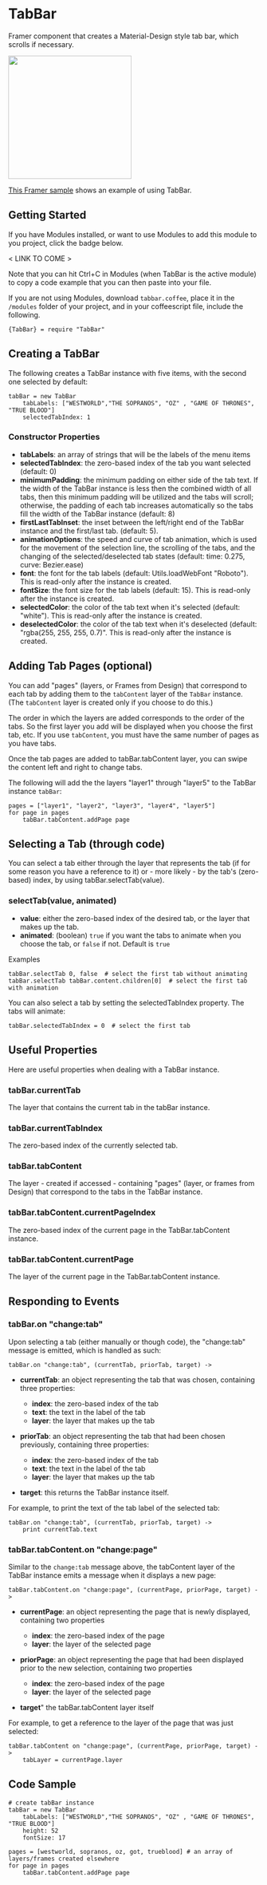 # TabBar
Framer component that creates a Material-Design style tab bar, which scrolls if necessary.

<img src="/readme_images/tabbar_example.gif" width="247">

[This Framer sample](https://framer.cloud/fHheM) shows an example of using TabBar.
## Getting Started

If you have Modules installed, or want to use Modules to add this module to you project, click the badge below.

< LINK TO COME >

Note that you can hit Ctrl+C in Modules (when TabBar is the active module) to copy a code example that you can then paste into your file. 

If you are not using Modules, download `tabbar.coffee`, place it in the `/modules` folder of your project, and in your coffeescript file, include the following.

`{TabBar} = require "TabBar"`

## Creating a TabBar
The following creates a TabBar instance with five items, with the second one selected by default:
```
tabBar = new TabBar
	tabLabels: ["WESTWORLD","THE SOPRANOS", "OZ" , "GAME OF THRONES", "TRUE BLOOD"]
	selectedTabIndex: 1 
```
### Constructor Properties
* **tabLabels**: an array of strings that will be the labels of the menu items
* **selectedTabIndex**: the zero-based index of the tab you want selected (default: 0)
* **minimumPadding**: the minimum padding on either side of the tab text. If the width of the TabBar instance is less then the combined width of all tabs, then this minimum padding will be utilized and the tabs will scroll; otherwise, the padding of each tab increases automatically so the tabs fill the width of the TabBar instance (default: 8)
* **firstLastTabInset**: the inset between the left/right end of the TabBar instance and the first/last tab. (default: 5).
* **animationOptions**: the speed and curve of tab animation, which is used for the movement of the selection line, the scrolling of the tabs, and the changing of the selected/deselected tab states (default: time: 0.275, curve: Bezier.ease)
* **font**: the font for the tab labels (default: Utils.loadWebFont "Roboto"). This is read-only after the instance is created.
* **fontSize**: the font size for the tab labels (default: 15). This is read-only after the instance is created.
* **selectedColor**: the color of the tab text when it's selected (default: "white"). This is read-only after the instance is created.
* **deselectedColor**: the color of the tab text when it's deselected (default: "rgba(255, 255, 255, 0.7)". This is read-only after the instance is created.

## Adding Tab Pages (optional)
You can add "pages" (layers, or Frames from Design) that correspond to each tab by adding them to the `tabContent` layer of the `TabBar` instance. (The `tabContent` layer is created only if you choose to do this.) 

The order in which the layers are added corresponds to the order of the tabs. So the first layer you add will be displayed when you choose the first tab, etc.  If you use `tabContent`, you must have the same number of pages as you have tabs.

Once the tab pages are added to tabBar.tabContent layer, you can swipe the content left and right to change tabs.

The following will add the the layers "layer1" through "layer5" to the TabBar instance `tabBar`:
```
pages = ["layer1", "layer2", "layer3", "layer4", "layer5"]
for page in pages
	tabBar.tabContent.addPage page
 ```
## Selecting a Tab (through code) 
You can select a tab either through the layer that represents the tab (if for some reason you have a reference to it) or - more likely - by the tab's (zero-based) index, by using tabBar.selectTab(value).

### selectTab(value, animated)

* **value**: either the zero-based index of the desired tab, or the layer that makes up the tab.
* **animated**: (boolean) `true` if you want the tabs to animate when you choose the tab, or `false` if not. Default is `true`

Examples
```
tabBar.selectTab 0, false  # select the first tab without animating
tabBar.selectTab tabBar.content.children[0]  # select the first tab with animation
```
You can also select a tab by setting the selectedTabIndex property. The tabs will animate:
```
tabBar.selectedTabIndex = 0  # select the first tab
```

## Useful Properties
Here are useful properties when dealing with a TabBar instance.
### tabBar.currentTab 
The layer that contains the current tab in the tabBar instance.
### tabBar.currentTabIndex
The zero-based index of the currently selected tab.
### tabBar.tabContent
The layer - created if accessed - containing "pages" (layer, or frames from Design) that correspond to the tabs in the TabBar instance.
### tabBar.tabContent.currentPageIndex
The zero-based index of the current page in the TabBar.tabContent instance.
### tabBar.tabContent.currentPage
The layer of the  current page in the TabBar.tabContent instance.
## Responding to Events
### tabBar.on "change:tab"
Upon selecting a tab (either manually or though code), the "change:tab" message is emitted, which is handled as such:
```
tabBar.on "change:tab", (currentTab, priorTab, target) ->
```
* **currentTab**: an object representing the tab that was chosen, containing three properties:
	* **index**: the zero-based index of the tab
	* **text**: the text in the label of the tab
	* **layer**: the layer that makes up the tab

* **priorTab**: an object representing the tab that had been chosen previously, containing three properties:
	* **index**: the zero-based index of the tab
	* **text**: the text in the label of the tab
	* **layer**: the layer that makes up the tab

* **target**: this returns the TabBar instance itself.
  
For example, to print the text of the tab label of the selected tab:
```
tabBar.on "change:tab", (currentTab, priorTab, target) ->
	print currentTab.text
```
### tabBar.tabContent.on "change:page"
Similar to the `change:tab` message above, the tabContent layer of the TabBar instance emits a message when it displays a new page:
```
tabBar.tabContent.on "change:page", (currentPage, priorPage, target) ->
```
* **currentPage**: an object representing the page that is newly displayed, containing two properties
 	* **index**: the zero-based index of the page
 	* **layer**: the layer of the selected page
  
* **priorPage**: an object representing the page that had been displayed prior to the new selection, containing two properties
	* **index**: the zero-based index of the page
	* **layer**: the layer of the selected page

* **target**" the tabBar.tabContent layer itself

For example, to get a reference to the layer of the page that was just selected: 
```
tabBar.tabContent on "change:page", (currentPage, priorPage, target) ->
	tabLayer = currentPage.layer
```
## Code Sample
```
# create tabBar instance
tabBar = new TabBar
	tabLabels: ["WESTWORLD","THE SOPRANOS", "OZ" , "GAME OF THRONES", "TRUE BLOOD"] 
	height: 52
	fontSize: 17
	
pages = [westworld, sopranos, oz, got, trueblood] # an array of layers/frames created elsewhere
for page in pages
	tabBar.tabContent.addPage page
```
